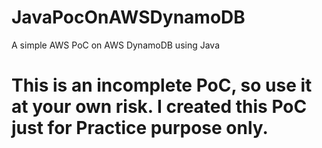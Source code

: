 # JavaPocOnAWSDynamoDB
A simple AWS PoC on AWS DynamoDB using Java


# This is an incomplete PoC, so use it at your own risk. I created this PoC just for Practice purpose only.
